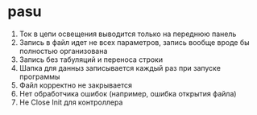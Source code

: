 # pasu
1. Ток в цепи освещения выводится только на переднюю панель
2. Запись в файл идет не всех параметров, запись вообще вроде бы полностью организована
3. Запись без табуляций и переноса строки
4. Шапка для данныз записывается каждый раз при запуске программы
5. Файл корректно не закрывается
6. Нет обработчика ошибок (например, ошибка открытия файла)
7. Не Close Init для контроллера
